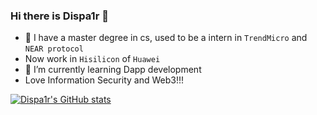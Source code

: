 ### Hi there is Dispa1r 👋

- 🔭 I have a master degree in cs, used to be a intern in `TrendMicro` and `NEAR protocol`
- Now work in `Hisilicon` of `Huawei`
- 🌱 I’m currently learning Dapp development
- Love Information Security and Web3!!!

[![Dispa1r's GitHub stats](https://github-readme-stats.vercel.app/api?username=Dispa1r)](https://github.com/anuraghazra/github-readme-stats)
<!--
**Dispa1r/dispa1r** is a ✨ _special_ ✨ repository because its `README.md` (this file) appears on your GitHub profile.

Here are some ideas to get you started:


